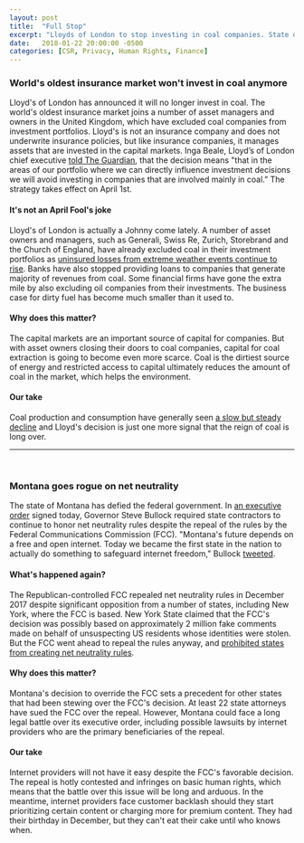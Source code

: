 ```yaml
---
layout: post
title:  "Full Stop"
excerpt: "Lloyds of London to stop investing in coal companies. State of Montana requires net neutrality by internet providers."
date:   2018-01-22 20:00:00 -0500
categories: [CSR, Privacy, Human Rights, Finance]
---
```


### World's oldest insurance market won't invest in coal anymore

Lloyd's of London has announced it will no longer invest in coal. The world's oldest insurance market joins a number of asset managers and owners in the United Kingdom, which have excluded coal companies from investment portfolios. Lloyd's is not an insurance company and does not underwrite insurance policies, but like insurance companies, it manages assets that are invested in the capital markets. Inga Beale, Lloyd’s of London chief executive <a href="https://www.theguardian.com/business/2018/jan/21/lloyds-of-london-to-divest-from-coal-over-climate-change" target="_blank">told The Guardian</a>, that the decision means "that in the areas of our portfolio where we can directly influence investment decisions we will avoid investing in companies that are involved mainly in coal.” The strategy takes effect on April 1st.

#### It's not an April Fool's joke

Lloyd's of London is actually a Johnny come lately. A number of asset owners and managers, such as Generali, Swiss Re, Zurich, Storebrand and the Church of England, have already excluded coal in their investment portfolios as <a href="https://www.theguardian.com/environment/2016/dec/07/climate-change-threatens-ability-insurers-manage-risk" target="_blank">uninsured losses from extreme weather events continue to rise</a>. Banks have also stopped providing loans to companies that generate majority of revenues from coal. Some financial firms have gone the extra mile by also excluding oil companies from their investments. The business case for dirty fuel has become much smaller than it used to.

#### Why does this matter?

The capital markets are an important source of capital for companies. But with asset owners closing their doors to coal companies, capital for coal extraction is going to become even more scarce. Coal is the dirtiest source of energy and restricted access to capital ultimately reduces the amount of coal in the market, which helps the environment.

#### Our take

Coal production and consumption have generally seen <a href="http://www.sustainabilitymatters.info/environment/csr/ethics/2018/01/10/coal-ford-oil.html" target="_blank">a slow but steady decline</a> and Lloyd's decision is just one more signal that the reign of coal is long over.

* * *
<br />

### Montana goes rogue on net neutrality

The state of Montana has defied the federal government. In <a href="https://www.reuters.com/article/us-usa-internet-montana/montana-governor-takes-stand-for-state-to-honor-net-neutrality-idUSKBN1FB30O" target="_blank">an executive order</a> signed today, Governor Steve Bullock required state contractors to continue to honor net neutrality rules despite the repeal of the rules by the Federal Communications Commission (FCC). "Montana's future depends on a free and open internet. Today we became the first state in the nation to actually do something to safeguard internet freedom," Bullock <a href="https://twitter.com/GovernorBullock/status/955509055526617089" target="_blank">tweeted</a>.

#### What's happened again?

The Republican-controlled FCC repealed net neutrality rules in December 2017 despite significant opposition from a number of states, including New York, where the FCC is based. New York State claimed that the FCC's decision was possibly based on approximately 2 million fake comments made on behalf of unsuspecting US residents whose identities were stolen. But the FCC went ahead to repeal the rules anyway, and <a href="https://www.nytimes.com/2018/01/22/technology/montana-net-neutrality.html" target="_blank">prohibited states from creating net neutrality rules</a>.

#### Why does this matter?

Montana's decision to override the FCC sets a precedent for other states that had been stewing over the FCC's decision. At least 22 state attorneys have sued the FCC over the repeal. However, Montana could face a long legal battle over its executive order, including possible lawsuits by internet providers who are the primary beneficiaries of the repeal.

#### Our take

Internet providers will not have it easy despite the FCC's favorable decision. The repeal is hotly contested and infringes on basic human rights, which means that the battle over this issue will be long and arduous. In the meantime, internet providers face customer backlash should they start prioritizing certain content or charging more for premium content. They had their birthday in December, but they can't eat their cake until who knows when.
